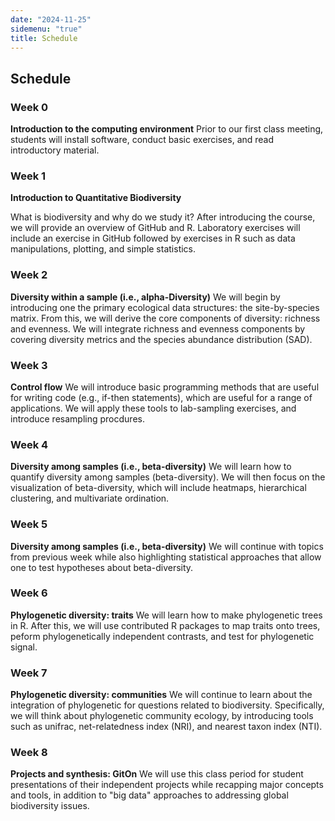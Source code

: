 ```yaml
---
date: "2024-11-25"
sidemenu: "true"
title: Schedule
---
```

## Schedule

### Week 0
**Introduction to the computing environment**
Prior to our first class meeting, students will install software, conduct basic exercises, and read introductory material. 

### Week 1
**Introduction to Quantitative Biodiversity**

What is biodiversity and why do we study it? After introducing the course, we will provide an overview of GitHub and R. Laboratory exercises will include an exercise in GitHub followed by exercises in R such as data manipulations, plotting, and simple statistics. 

### Week 2
**Diversity within a sample (i.e., alpha-Diversity)**
We will begin by introducing one the primary ecological data structures: the site-by-species matrix. From this, we will derive the core components of diversity: richness and evenness. We will integrate richness and evenness components by covering diversity metrics and the species abundance distribution (SAD).

### Week 3
**Control flow**
We will introduce basic programming methods that are useful for writing code (e.g., if-then statements), which are useful for a range of applications. We will apply these tools to lab-sampling exercises, and introduce resampling procdures. 

### Week 4
**Diversity among samples (i.e., beta-diversity)**
We will learn how to quantify diversity among samples (beta-diversity). We will then focus on the visualization of beta-diversity, which will include heatmaps, hierarchical clustering, and multivariate ordination.

### Week 5
**Diversity among samples (i.e., beta-diversity)**
We will continue with topics from previous week while also highlighting statistical approaches that allow one to test hypotheses about beta-diversity. 

### Week 6
**Phylogenetic diversity: traits**
We will learn how to make phylogenetic trees in R. After this, we will use contributed R packages to map traits onto trees, peform phylogenetically independent contrasts, and test for phylogenetic signal. 

### Week 7
**Phylogenetic diversity: communities**
We will continue to learn about the integration of phylogenetic for questions related to biodiversity. Specifically, we will think about phylogenetic community ecology, by introducing tools such as unifrac, net-relatedness index (NRI), and nearest taxon index (NTI).

### Week 8
**Projects and synthesis: GitOn**
We will use this class period for student presentations of their independent projects while recapping major concepts and tools, in addition to "big data" approaches to addressing global biodiversity issues.